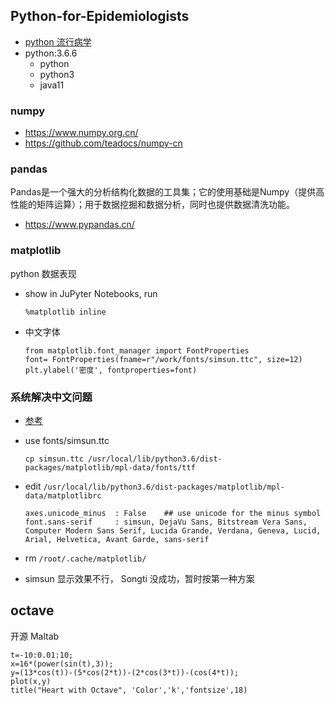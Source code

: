 Python-for-Epidemiologists
---

- [python 流行病学](https://github.com/pzivich/Python-for-Epidemiologists)
- python:3.6.6
    - python
    - python3
    - java11
    
### numpy

- https://www.numpy.org.cn/
- https://github.com/teadocs/numpy-cn

### pandas

Pandas是一个强大的分析结构化数据的工具集；它的使用基础是Numpy（提供高性能的矩阵运算）；用于数据挖掘和数据分析，同时也提供数据清洗功能。

- https://www.pypandas.cn/

### matplotlib

python 数据表现

- show in JuPyter Notebooks, run

  ```
  %matplotlib inline
  ```

- 中文字体

  ```
  from matplotlib.font_manager import FontProperties
  font= FontProperties(fname=r"/work/fonts/simsun.ttc", size=12)
  plt.ylabel('密度', fontproperties=font)
  ```

### 系统解决中文问题

- [参考](https://www.jianshu.com/p/b02ec7dc39dd)
- use fonts/simsun.ttc

  ```
  cp simsun.ttc /usr/local/lib/python3.6/dist-packages/matplotlib/mpl-data/fonts/ttf
  ```

- edit `/usr/local/lib/python3.6/dist-packages/matplotlib/mpl-data/matplotlibrc`

  ```
  axes.unicode_minus  : False    ## use unicode for the minus symbol
  font.sans-serif     : simsun, DejaVu Sans, Bitstream Vera Sans, Computer Modern Sans Serif, Lucida Grande, Verdana, Geneva, Lucid, Arial, Helvetica, Avant Garde, sans-serif
  ```

- rm `/root/.cache/matplotlib/`
- simsun 显示效果不行， Songti 没成功，暂时按第一种方案

## octave

开源 Maltab

```
t=-10:0.01:10;
x=16*(power(sin(t),3));
y=(13*cos(t))-(5*cos(2*t))-(2*cos(3*t))-(cos(4*t));
plot(x,y)
title("Heart with Octave", 'Color','k','fontsize',18)
```
